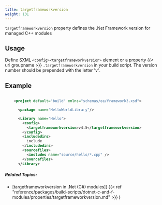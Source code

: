 ```yaml
---
title: targetframeworkversion
weight: 131
---
```


 `targetframeworkversion` property defines the .Net Framework version for managed C++ modules

<a name="WarningsupressionUsage"></a>
## Usage ##

Define SXML `<config><targetframeworkversion>`  element or a property {{< url groupname >}} `.targetframeworkversion` in your build script.
The version number should be prepended with the letter &#39;v&#39;.

## Example ##


```xml

    <project default="build" xmlns="schemas/ea/framework3.xsd">

      <package name="HelloWorldLibrary"/>

      <Library name="Hello">
        <config>
          <targetframeworkversion>v4.5</targetframeworkversion>
        </config>
        <includedirs>
          include
        </includedirs>
        <sourcefiles>
          <includes name="source/hello/*.cpp" />
        </sourcefiles>
      </Library>

```

##### Related Topics: #####
-  [targetframeworkversion in .Net (C#) modules]( {{< ref "reference/packages/build-scripts/dotnet-c-and-f-modules/properties/targetframeworkversion.md" >}} ) 
